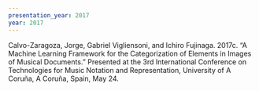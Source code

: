 ```yaml
---
presentation_year: 2017
year: 2017
---
```


Calvo-Zaragoza, Jorge, Gabriel Vigliensoni, and Ichiro Fujinaga. 2017c. “A Machine Learning Framework for the Categorization of Elements in Images of Musical Documents.” Presented at the 3rd International Conference on Technologies for Music Notation and Representation, University of A Coruña, A Coruña, Spain, May 24.